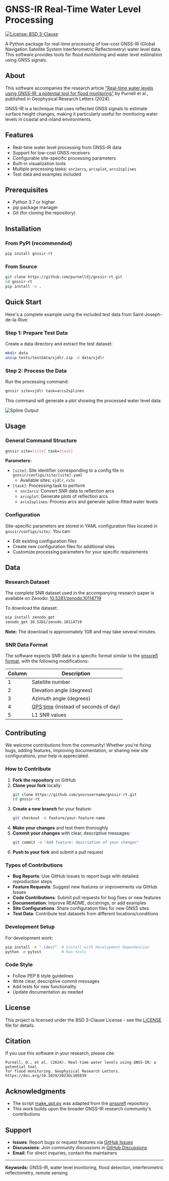 # GNSS-IR Real-Time Water Level Processing

[![License: BSD 3-Clause](https://img.shields.io/badge/License-BSD%203--Clause-blue.svg)](https://opensource.org/licenses/BSD-3-Clause)

A Python package for real-time processing of low-cost GNSS-IR (Global Navigation Satellite System Interferometric Reflectometry) water level data. This software provides tools for flood monitoring and water level estimation using GNSS signals.

## About

This software accompanies the research article ["Real-time water levels using GNSS-IR: a potential tool for flood monitoring"](https://agupubs.onlinelibrary.wiley.com/doi/full/10.1029/2023GL105039) by Purnell et al., published in Geophysical Research Letters (2024).

GNSS-IR is a technique that uses reflected GNSS signals to estimate surface height changes, making it particularly useful for monitoring water levels in coastal and inland environments.

## Features

- Real-time water level processing from GNSS-IR data
- Support for low-cost GNSS receivers
- Configurable site-specific processing parameters
- Built-in visualization tools
- Multiple processing tasks: `snr2arcs`, `arcsplot`, `arcs2splines`
- Test data and examples included

## Prerequisites

- Python 3.7 or higher
- pip package manager
- Git (for cloning the repository)

## Installation

### From PyPI (recommended)

```bash
pip install gnssir-rt
```

### From Source

```bash
git clone https://github.com/purnelldj/gnssir-rt.git
cd gnssir-rt
pip install -e .
```

## Quick Start

Here's a complete example using the included test data from Saint-Joseph-de-la-Rive:

### Step 1: Prepare Test Data

Create a data directory and extract the test dataset:
```bash
mkdir data
unzip tests/testdata/sjdlr.zip -d data/sjdlr
```

### Step 2: Process the Data

Run the processing command:
```bash
gnssir site=sjdlr task=arcs2splines
```

This command will generate a plot showing the processed water level data:

![Spline Output](./images/sjdlr_oneday.png)

## Usage

### General Command Structure

```bash
gnssir site=[site] task=[task]
```

**Parameters:**
- `[site]`: Site identifier corresponding to a config file in `gnssir/configs/site/[site].yaml`
  - Available sites: `sjdlr`, `rv3s`
- `[task]`: Processing task to perform
  - `snr2arcs`: Convert SNR data to reflection arcs
  - `arcsplot`: Generate plots of reflection arcs
  - `arcs2splines`: Process arcs and generate spline-fitted water levels

### Configuration

Site-specific parameters are stored in YAML configuration files located in `gnssir/configs/site/`. You can:
- Edit existing configuration files
- Create new configuration files for additional sites
- Customize processing parameters for your specific requirements

## Data

### Research Dataset

The complete SNR dataset used in the accompanying research paper is available on Zenodo: [10.5281/zenodo.10114719](https://doi.org/10.5281/zenodo.10114719)

To download the dataset:
```bash
pip install zenodo_get
zenodo_get 10.5281/zenodo.10114719
```

**Note:** The download is approximately 1GB and may take several minutes.

### SNR Data Format

The software expects SNR data in a specific format similar to the [gnssrefl format](https://gnssrefl.readthedocs.io/en/latest/pages/file_structure.html#the-snr-data-format), with the following modifications:

| Column | Description |
|--------|-------------|
| 1 | Satellite number |
| 2 | Elevation angle (degrees) |
| 3 | Azimuth angle (degrees) |
| 4 | [GPS time](https://docs.astropy.org/en/stable/api/astropy.time.TimeGPS.html) (instead of seconds of day) |
| 5 | L1 SNR values |

## Contributing

We welcome contributions from the community! Whether you're fixing bugs, adding features, improving documentation, or sharing new site configurations, your help is appreciated.

### How to Contribute

1. **Fork the repository** on GitHub
2. **Clone your fork** locally:
   ```bash
   git clone https://github.com/yourusername/gnssir-rt.git
   cd gnssir-rt
   ```
3. **Create a new branch** for your feature:
   ```bash
   git checkout -b feature/your-feature-name
   ```
4. **Make your changes** and test them thoroughly
5. **Commit your changes** with clear, descriptive messages:
   ```bash
   git commit -m "Add feature: description of your changes"
   ```
6. **Push to your fork** and submit a pull request

### Types of Contributions

- **Bug Reports**: Use GitHub Issues to report bugs with detailed reproduction steps
- **Feature Requests**: Suggest new features or improvements via GitHub Issues
- **Code Contributions**: Submit pull requests for bug fixes or new features
- **Documentation**: Improve README, docstrings, or add examples
- **Site Configurations**: Share configuration files for new GNSS sites
- **Test Data**: Contribute test datasets from different locations/conditions

### Development Setup

For development work:
```bash
pip install -e ".[dev]"  # Install with development dependencies
python -m pytest         # Run tests
```

### Code Style

- Follow PEP 8 style guidelines
- Write clear, descriptive commit messages
- Add tests for new functionality
- Update documentation as needed

## License

This project is licensed under the BSD 3-Clause License - see the [LICENSE](LICENSE) file for details.

## Citation

If you use this software in your research, please cite:

```
Purnell, D., et al. (2024). Real-time water levels using GNSS-IR: a potential tool 
for flood monitoring. Geophysical Research Letters. 
https://doi.org/10.1029/2023GL105039
```

## Acknowledgments

- The script [make_gpt.py](./gnssir/make_gpt.py) was adapted from the [gnssrefl](https://github.com/kristinemlarson/gnssrefl) repository
- This work builds upon the broader GNSS-IR research community's contributions

## Support

- **Issues**: Report bugs or request features via [GitHub Issues](https://github.com/purnelldj/gnssir-rt/issues)
- **Discussions**: Join community discussions in [GitHub Discussions](https://github.com/purnelldj/gnssir-rt/discussions)
- **Email**: For direct inquiries, contact the maintainers

---

**Keywords:** GNSS-IR, water level monitoring, flood detection, interferometric reflectometry, remote sensing
